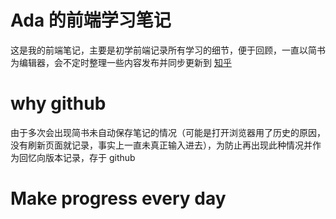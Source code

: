 # Ada 的前端学习笔记

这是我的前端笔记，主要是初学前端记录所有学习的细节，便于回顾，一直以简书为编辑器，会不定时整理一些内容发布并同步更新到 [知乎](https://www.zhihu.com/people/zhouyuanda/posts)

# why github

由于多次会出现简书未自动保存笔记的情况（可能是打开浏览器用了历史的原因，没有刷新页面就记录，事实上一直未真正输入进去），为防止再出现此种情况并作为回忆向版本记录，存于 github

# Make progress every day
